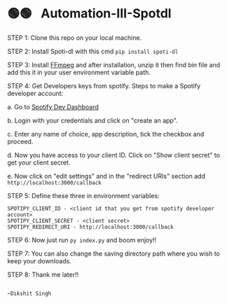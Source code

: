 # 🟢🟢⠀Automation-III-Spotdl

STEP 1: Clone this repo on your local machine.

STEP 2: Install Spoti-dl with this cmd ```pip install spoti-dl```

STEP 3: Install [FFmpeg](https://www.gyan.dev/ffmpeg/builds/ffmpeg-git-essentials.7z) and after installation, unzip it then find bin file and add this it in your user environment variable path.

STEP 4: Get Developers keys from spotify. Steps to make a Spotify developer account:
 
a. Go to [Spotify Dev Dashboard](https://developer.spotify.com/dashboard/applications)

b. Login with your credentials and click on "create an app".

c. Enter any name of choice, app description, tick the checkbox and proceed.

d. Now you have access to your client ID. Click on "Show client secret" to get your client secret.

e. Now click on "edit settings" and in the "redirect URIs" section add ```http://localhost:3000/callback```

STEP 5: Define these three in environment variables: 
```
SPOTIPY_CLIENT_ID - <client id that you get from spotify developer account>
SPOTIPY_CLIENT_SECRET - <client secret>
SPOTIPY_REDIRECT_URI - http://localhost:3000/callback
```

STEP 6: Now just run ```py index.py``` and boom enjoy!!

STEP 7: You can also change the saving directory path where you wish to keep your downloads.

STEP 8: Thank me later!!

                                                                                              ~Dikshit Singh
